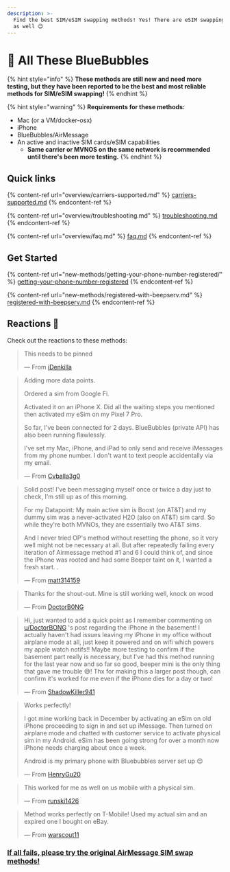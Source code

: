 ```yaml
---
description: >-
  Find the best SIM/eSIM swapping methods! Yes! There are eSIM swapping methods
  as well 😉
---
```


# 💬 All These BlueBubbles

{% hint style="info" %}
**These methods are still new and need more testing, but they have been reported to be the best and most reliable methods for SIM/eSIM swapping!**
{% endhint %}

{% hint style="warning" %}
**Requirements for these methods:**

* Mac (or a VM/docker-osx)
* iPhone
* BlueBubbles/AirMessage
* An active and inactive SIM cards/eSIM capabilities
  * **Same carrier or MVNOS on the same network is recommended until there's been more testing.**
{% endhint %}

## Quick links

{% content-ref url="overview/carriers-supported.md" %}
[carriers-supported.md](overview/carriers-supported.md)
{% endcontent-ref %}

{% content-ref url="overview/troubleshooting.md" %}
[troubleshooting.md](overview/troubleshooting.md)
{% endcontent-ref %}

{% content-ref url="overview/faq.md" %}
[faq.md](overview/faq.md)
{% endcontent-ref %}

## Get Started

{% content-ref url="new-methods/getting-your-phone-number-registered/" %}
[getting-your-phone-number-registered](new-methods/getting-your-phone-number-registered/)
{% endcontent-ref %}

{% content-ref url="new-methods/registered-with-beepserv.md" %}
[registered-with-beepserv.md](new-methods/registered-with-beepserv.md)
{% endcontent-ref %}

## Reactions 🙌

Check out the reactions to these methods:

> This needs to be pinned
>
> — From [iDenkilla](https://www.reddit.com/user/iDenkilla/)

> Adding more data points.
>
> Ordered a sim from Google Fi.
>
> Activated it on an iPhone X. Did all the waiting steps you mentioned then activated my eSim on my Pixel 7 Pro.
>
> So far, I've been connected for 2 days. BlueBubbles (private API) has also been running flawlessly.
>
> I've set my Mac, iPhone, and iPad to only send and receive iMessages from my phone number. I don't want to text people accidentally via my email.
>
> — From [Cvballa3g0](https://www.reddit.com/user/Cvballa3g0/)

> Solid post! I've been messaging myself once or twice a day just to check, I'm still up as of this morning.
>
> For my Datapoint: My main active sim is Boost (on AT\&T) and my dummy sim was a never-activated H2O (also on AT\&T) sim card. So while they're both MVNOs, they are essentially two AT\&T sims.
>
> And I never tried OP's method without resetting the phone, so it very well might not be necessary at all. But after repeatedly failing every iteration of Airmessage method #1 and 6 I could think of, and since the iPhone was rooted and had some Beeper taint on it, I wanted a fresh start. .
>
> — From [matt314159](https://www.reddit.com/user/matt314159/)

> Thanks for the shout-out. Mine is still working well, knock on wood
>
> — From [DoctorB0NG](https://www.reddit.com/user/DoctorB0NG/)

> Hi, just wanted to add a quick point as I remember commenting on [u/DoctorBONG](https://www.reddit.com/user/DoctorBONG/) 's post regarding the iPhone in the basement! I actually haven't had issues leaving my iPhone in my office without airplane mode at all, just keep it powered and on wifi which powers my apple watch notifs!! Maybe more testing to confirm if the basement part really is necessary, but I've had this method running for the last year now and so far so good, beeper mini is the only thing that gave me trouble 😅! Thx for making this a larger post though, can confirm it's worked for me even if the iPhone dies for a day or two!
>
> — From [ShadowKiller941](https://www.reddit.com/user/ShadowKiller941/)

> Works perfectly!&#x20;
>
> I got mine working back in December by activating an eSim on old iPhone proceeding to sign in and set up iMessage. Then turned on airplane mode and chatted with customer service to activate physical sim in my Android. eSim has been going strong for over a month now iPhone needs charging about once a week.
>
> Android is my primary phone with Bluebubbles server set up 😊
>
> — From [HenryGu20](https://www.reddit.com/user/HenryGu20/)

> This worked for me as well on us mobile with a physical sim.
>
> — From [runski1426](https://www.reddit.com/user/runski1426/)

> Method works perfectly on T-Mobile! Used my actual sim and an expired one I bought on eBay.
>
> — From [warscout11](https://www.reddit.com/user/warscout11/)

### [If all fails, please try the original AirMessage SIM swap methods!](https://airmessage.org/help/guide/phone-number)
